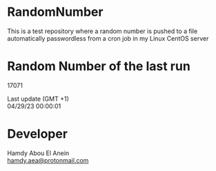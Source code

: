 # RandomNumber    
This is a test repository where a random number is pushed to a file automatically passwordless from a cron job in my Linux CentOS server    
# Random Number of the last run   
17071
      
Last update (GMT +1)    
04/29/23 00:00:01
# Developer    
Hamdy Abou El Anein   
hamdy.aea@protonmail.com
